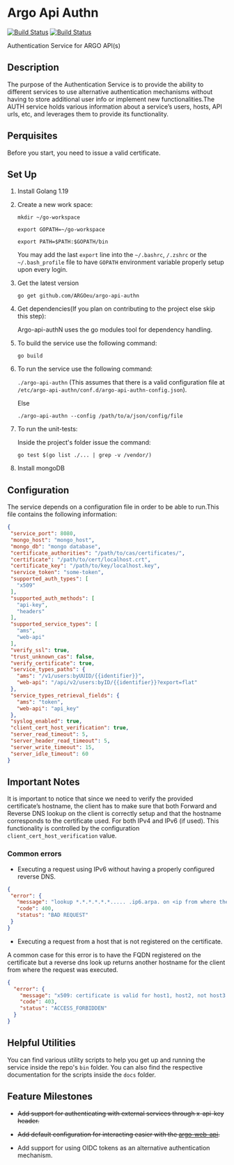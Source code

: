 # Argo Api Authn

[![Build Status](https://jenkins.einfra.grnet.gr/buildStatus/icon?job=ARGO%2Fargo-api-authn%2Fmaster&style=flat-square&color=darkturquoise&subject=build-master)](https://jenkins.einfra.grnet.gr/job/ARGO/job/argo-api-authn/job/master/)
[![Build Status](https://jenkins.einfra.grnet.gr/buildStatus/icon?job=ARGO%2Fargo-api-authn%2Fdevel&style=flat-square&subject=build-devel)](https://jenkins.einfra.grnet.gr/job/ARGO/job/argo-api-authn/job/devel/)

Authentication Service for ARGO API(s)

## Description

The purpose of the Authentication Service is to provide the ability to different services to use alternative
authentication mechanisms without having to store additional user info or implement new functionalities.The AUTH service
holds various information about a service’s users, hosts, API urls, etc, and leverages them to provide its
functionality.

## Perquisites

Before you start, you need to issue a valid certificate.

## Set Up

1. Install Golang 1.19
2. Create a new work space:

   `mkdir ~/go-workspace`

   `export GOPATH=~/go-workspace`

   `export PATH=$PATH:$GOPATH/bin`

   You may add the last `export` line into the `~/.bashrc`, `/.zshrc` or the `~/.bash_profile` file to have `GOPATH`
   environment variable properly setup upon every login.

3. Get the latest version

   `go get github.com/ARGOeu/argo-api-authn`

4. Get dependencies(If you plan on contributing to the project else skip this step):

   Argo-api-authN uses the go modules tool for dependency handling.

5. To build the service use the following command:

   `go build`

6. To run the service use the following command:

   `./argo-api-authn` (This assumes that there is a valid configuration file
   at `/etc/argo-api-authn/conf.d/argo-api-authn-config.json`).

   Else

   `./argo-api-authn --config /path/to/a/json/config/file`

7. To run the unit-tests:

   Inside the project's folder issue the command:

   `go test $(go list ./... | grep -v /vendor/)`

8. Install mongoDB

## Configuration

The service depends on a configuration file in order to be able to run.This file contains the following information:

 ```json
 {
  "service_port": 8080,
  "mongo_host": "mongo_host",
  "mongo_db": "mongo database",
  "certificate_authorities": "/path/to/cas/certificates/",
  "certificate": "/path/to/cert/localhost.crt",
  "certificate_key": "/path/to/key/localhost.key",
  "service_token": "some-token",
  "supported_auth_types": [
    "x509"
  ],
  "supported_auth_methods": [
    "api-key",
    "headers"
  ],
  "supported_service_types": [
    "ams",
    "web-api"
  ],
  "verify_ssl": true,
  "trust_unknown_cas": false,
  "verify_certificate": true,
  "service_types_paths": {
    "ams": "/v1/users:byUUID/{{identifier}}",
    "web-api": "/api/v2/users:byID/{{identifier}}?export=flat"
  },
  "service_types_retrieval_fields": {
    "ams": "token",
    "web-api": "api_key"
  },
  "syslog_enabled": true,
  "client_cert_host_verification": true,
  "server_read_timeout": 5,
  "server_header_read_timeout": 5,
  "server_write_timeout": 15,
  "server_idle_timeout": 60
}
 ```

## Important Notes

It is important to notice that since we need to verify the provided certificate’s hostname,
the client has to make sure that both Forward and Reverse DNS lookup on the client is correctly setup
and that the hostname corresponds to the certificate used. For both IPv4 and IPv6  (if used).
This functionality is controlled by the configuration ` client_cert_host_verification` value.

### Common errors

- Executing a request using IPv6 without having a properly configured reverse DNS.

 ```json
 {
  "error": {
    "message": "lookup *.*.*.*.*.*..... .ip6.arpa. on <ip from where the client executed the request>: no such host",
    "code": 400,
    "status": "BAD REQUEST"
  }
}
```

- Executing a request from a host that is not registered on the certificate.

A common case for this error is to have the FQDN registered on the certificate
but a reverse dns look up returns another hostname for the client from where the request was executed.

```json
{
  "error": {
    "message": "x509: certificate is valid for host1, host2, not host3.",
    "code": 403,
    "status": "ACCESS_FORBIDDEN"
  }
}
```

## Helpful Utilities

You can find various utility scripts to help you get up and running the service inside the
repo's `bin` folder. You can also find the respective documentation for the scripts inside the `docs` folder.

## Feature Milestones

- ~~Add support for authenticating with external services through x-api-key header.~~

- ~~Add default configuration for interacting easier with the [argo-web-api](https://github.com/ARGOeu/argo-web-api).~~

- Add support for using OIDC tokens as an alternative authentication mechanism.

